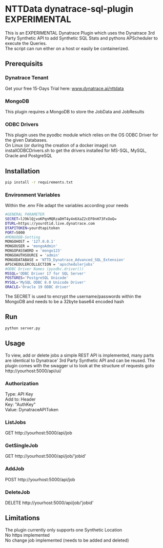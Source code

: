# NTTData dynatrace-sql-plugin EXPERIMENTAL
This is an EXPERIMENTAL Dynatrace Plugin which uses the Dynatrace 3rd Party Synthetic API to add Synthetic SQL Stats and pythons APScheduler to execute the Queries.  
The script can run either on a host or easily be containerized.

## Prerequisits
### Dynatrace Tenant
Get your free 15-Days Trial here: www.dynatrace.ai/nttdata
### MongoDB
This plugin requires a MongoDB to store the JobData and JobResults
### ODBC Drivers
This plugin uses the pyodbc module which relies on the OS ODBC Driver for the given Databases.  
On Linux (or during the creation of a docker image) run installODBCDrivers.sh to get the drivers installed for MS-SQL, MySQL, Oracle and PostgreSQL
## Installation

```bash
pip install -r requirements.txt
```

### Environment Variables
Within the .env File adapt the variables according your needs

```bash
#GENERAL PARAMETER
SECRET=lJ9klQjvoKPqnMQRzaDHT4y4n6XaZ2cEF0nH73FxOoQ=
DTURL=https://yourdtid.live.dynatrace.com
DTAPITOKEN=yourdtapitoken
PORT=5000
#MONGODB-Setting
MONGOHOST = '127.0.0.1'
MONGOUSER = 'mongoAdmin'
MONGOPASSWORD = 'mongo123'
MONGOAUTHSOURCE = 'admin'
MONGODATABASE = 'NTTD_Dynatrace_Advanced_SQL_Extension'
APSCHEDULERCOLLECTION = 'apschedulerjobs'
#ODBC Driver Names (pyodbc.driver())
MSSQL='ODBC Driver 17 for SQL Server'
POSTGRES='PostgreSQL Unicode'
MYSQL='MySQL ODBC 8.0 Unicode Driver'
ORACLE='Oracle 19 ODBC driver'
```

The SECRET is used to encrypt the username/passwords within the MongoDB and needs to be a 32byte base64 encoded hash

## Run
```bash
python server.py
```

## Usage
To view, add or delete jobs a simple REST API is implemented, many parts are identical to Dynatrace' 3rd Party Synthetic API and can be reused.
The plugin comes with the swagger ui to look at the structure of requests goto http://yourhost:5000/api/ui/


### Authorization
Type: API Key  
Add to: Header  
Key: "AuthKey"  
Value: DynatraceAPIToken

### ListJobs
GET http://yourhost:5000/api/job

### GetSingleJob
GET http://yourhost:5000/api/job/'jobid'

### AddJob
POST http://yourhost:5000/api/job

### DeleteJob
DELETE http://yourhost:5000/api/job/'jobid'

## Limitations
The plugin currently only supports one Synthetic Location  
No https implemented  
No change job implemented (needs to be added and deleted)
